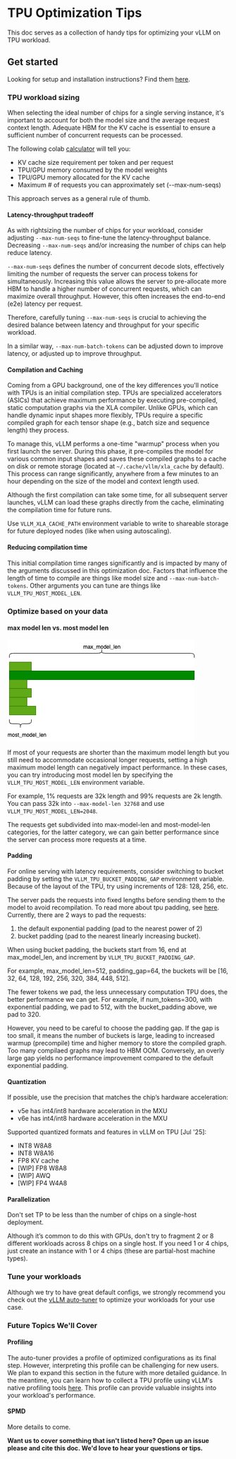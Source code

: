 # TPU Optimization Tips

This doc serves as a collection of handy tips for optimizing your vLLM on TPU workload.

## Get started

Looking for setup and installation instructions? Find them [here](../getting_started/installation/google_tpu.md).

### TPU workload sizing

When selecting the ideal number of chips for a single serving instance, it's important to account for both the model size and the average request context length. Adequate HBM for the KV cache is essential to ensure a sufficient number of concurrent requests can be processed.

The following colab [calculator](https://colab.research.google.com/github/ericehanley/rightsize-vllm/blob/main/HBM_Calculator.ipynb) will tell you:

- KV cache size requirement per token and per request
- TPU/GPU memory consumed by the model weights
- TPU/GPU memory allocated for the KV cache
- Maximum \# of requests you can approximately set (--max-num-seqs)

This approach serves as a general rule of thumb.

#### Latency-throughput tradeoff

As with rightsizing the number of chips for your workload, consider adjusting `--max-num-seqs` to fine-tune the latency-throughput balance. Decreasing `--max-num-seqs` and/or increasing the number of chips can help reduce latency.

`--max-num-seqs` defines the number of concurrent decode slots, effectively limiting the number of requests the server can process tokens for simultaneously. Increasing this value allows the server to pre-allocate more HBM to handle a higher number of concurrent requests, which can maximize overall throughput. However, this often increases the end-to-end (e2e) latency per request.

Therefore, carefully tuning `--max-num-seqs` is crucial to achieving the desired balance between latency and throughput for your specific workload.

In a similar way, `--max-num-batch-tokens` can be adjusted down to improve latency, or adjusted up to improve throughput.

#### Compilation and Caching

Coming from a GPU background, one of the key differences you'll notice with TPUs is an initial compilation step. TPUs are specialized accelerators (ASICs) that achieve maximum performance by executing pre-compiled, static computation graphs via the XLA compiler. Unlike GPUs, which can handle dynamic input shapes more flexibly, TPUs require a specific compiled graph for each tensor shape (e.g., batch size and sequence length) they process.

To manage this, vLLM performs a one-time "warmup" process when you first launch the server. During this phase, it pre-compiles the model for various common input shapes and saves these compiled graphs to a cache on disk or remote storage (located at `~/.cache/vllm/xla_cache` by default). This process can range significantly, anywhere from a few minutes to an hour depending on the size of the model and context length used.

Although the first compilation can take some time, for all subsequent server launches, vLLM can load these graphs directly from the cache, eliminating the compilation time for future runs.

Use `VLLM_XLA_CACHE_PATH` environment variable to write to shareable storage for future deployed nodes (like when using autoscaling).

#### Reducing compilation time

This initial compilation time ranges significantly and is impacted by many of the arguments discussed in this optimization doc. Factors that influence the length of time to compile are things like model size and `--max-num-batch-tokens`. Other arguments you can tune are things like `VLLM_TPU_MOST_MODEL_LEN`.

### Optimize based on your data

#### max model len vs. most model len

![most_model_len](../assets/design/tpu/most_model_len.png)

If most of your requests are shorter than the maximum model length but you still need to accommodate occasional longer requests, setting a high maximum model length can negatively impact performance. In these cases, you can try introducing most model len by specifying the `VLLM_TPU_MOST_MODEL_LEN` environment variable.

For example, 1% requests are 32k length and 99% requests are 2k length. You can pass 32k into `--max-model-len 32768` and use `VLLM_TPU_MOST_MODEL_LEN=2048`.

The requests get subdivided into max-model-len and most-model-len categories, for the latter category, we can gain better performance since the server can process more requests at a time.

#### Padding

For online serving with latency requirements, consider switching to bucket padding by setting the `VLLM_TPU_BUCKET_PADDING_GAP` environment variable. Because of the layout of the TPU, try using increments of 128: 128, 256, etc.

The server pads the requests into fixed lengths before sending them to the model to avoid recompilation. To read more about tpu padding, see [here](https://cloud.google.com/tpu/docs/performance-guide#xla-efficiencies). Currently, there are 2 ways to pad the requests:

1) the default exponential padding (pad to the nearest power of 2)
2) bucket padding (pad to the nearest linearly increasing bucket).

When using bucket padding, the buckets start from 16, end at max_model_len, and increment by `VLLM_TPU_BUCKET_PADDING_GAP`.

For example, max_model_len=512, padding_gap=64, the buckets will be [16, 32, 64, 128, 192, 256, 320, 384, 448, 512].

The fewer tokens we pad, the less unnecessary computation TPU does, the better performance we can get. For example, if num_tokens=300, with exponential padding, we pad to 512, with the bucket_padding above, we pad to 320.

However, you need to be careful to choose the padding gap. If the gap is too small, it means the number of buckets is large, leading to increased warmup (precompile) time and higher memory to store the compiled graph. Too many compilaed graphs may lead to HBM OOM. Conversely, an overly large gap yields no performance improvement compared to the default exponential padding.

#### Quantization

If possible, use the precision that matches the chip’s hardware acceleration:

- v5e has int4/int8 hardware acceleration in the MXU
- v6e has int4/int8 hardware acceleration in the MXU

Supported quantized formats and features in vLLM on TPU [Jul '25]:

- INT8 W8A8
- INT8 W8A16
- FP8 KV cache
- [WIP] FP8 W8A8
- [WIP] AWQ
- [WIP] FP4 W4A8

#### Parallelization

Don't set TP to be less than the number of chips on a single-host deployment.

Although it’s common to do this with GPUs, don't try to fragment 2 or 8 different workloads across 8 chips on a single host. If you need 1 or 4 chips, just create an instance with 1 or 4 chips (these are partial-host machine types).

### Tune your workloads

Although we try to have great default configs, we strongly recommend you check out the [vLLM auto-tuner](gh-file:benchmarks/auto_tune/README.md) to optimize your workloads for your use case.

### Future Topics We'll Cover

#### Profiling

The auto-tuner provides a profile of optimized configurations as its final step. However, interpreting this profile can be challenging for new users. We plan to expand this section in the future with more detailed guidance. In the meantime, you can learn how to collect a TPU profile using vLLM's native profiling tools [here](../examples/offline_inference/profiling_tpu.md). This profile can provide valuable insights into your workload's performance.

#### SPMD

More details to come.

**Want us to cover something that isn't listed here? Open up an issue please and cite this doc. We'd love to hear your questions or tips.**
